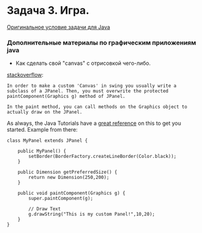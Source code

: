 # Задача 3. Игра.

[Оригинальное условие задачи для Java](https://docs.google.com/viewer?a=v&pid=sites&srcid=ZGVmYXVsdGRvbWFpbnxuZ3Vvb3B8Z3g6NjEzMjc5Y2FkNzNiMzIyNA)

### Дополнительные материалы по графическим приложениям java

- Как сделать свой "canvas" с отрисовкой чего-либо.

[stackoverflow](https://stackoverflow.com/questions/776180/how-to-make-canvas-with-swing):
```
In order to make a custom 'Canvas' in swing you usually write a subclass of a JPanel. Then, you must overwrite the protected paintComponent(Graphics g) method of JPanel.

In the paint method, you can call methods on the Graphics object to actually draw on the JPanel.
```
As always, the Java Tutorials have a [great reference](http://docs.oracle.com/javase/tutorial/uiswing/painting/)
on this to get you started.
Example from there:
```
class MyPanel extends JPanel {

    public MyPanel() {
        setBorder(BorderFactory.createLineBorder(Color.black));
    }

    public Dimension getPreferredSize() {
        return new Dimension(250,200);
    }

    public void paintComponent(Graphics g) {
        super.paintComponent(g);       

        // Draw Text
        g.drawString("This is my custom Panel!",10,20);
    }  
}
```
